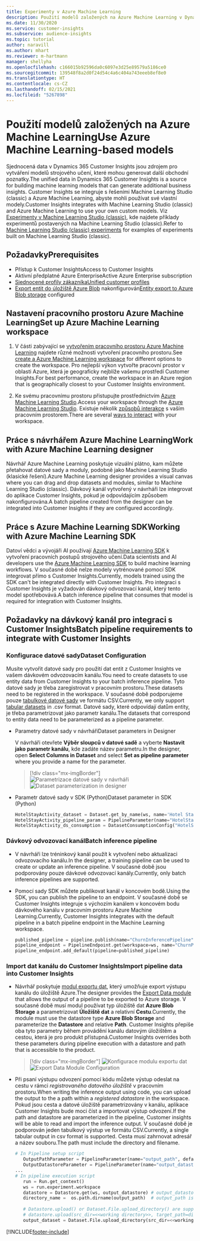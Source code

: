 ```yaml
---
title: Experimenty v Azure Machine Learning
description: Použití modelů založených na Azure Machine Learning v Dynamics 365 Customer Insights.
ms.date: 11/30/2020
ms.service: customer-insights
ms.subservice: audience-insights
ms.topic: tutorial
author: naravill
ms.author: mhart
ms.reviewer: m-hartmann
manager: shellyha
ms.openlocfilehash: c166015b92596da0c6097e3d25e89579a5186ce0
ms.sourcegitcommit: 139548f8a2d0f24d54c4a6c404a743eeeb8ef8e0
ms.translationtype: HT
ms.contentlocale: cs-CZ
ms.lasthandoff: 02/15/2021
ms.locfileid: "5267898"
---
```

# <a name="use-azure-machine-learning-based-models"></a><span data-ttu-id="0d8ab-103">Použití modelů založených na Azure Machine Learning</span><span class="sxs-lookup"><span data-stu-id="0d8ab-103">Use Azure Machine Learning-based models</span></span>

<span data-ttu-id="0d8ab-104">Sjednocená data v Dynamics 365 Customer Insights jsou zdrojem pro vytváření modelů strojového učení, které mohou generovat další obchodní poznatky.</span><span class="sxs-lookup"><span data-stu-id="0d8ab-104">The unified data in Dynamics 365 Customer Insights is a source for building machine learning models that can generate additional business insights.</span></span> <span data-ttu-id="0d8ab-105">Customer Insights se integruje s řešeními Machine Learning Studio (classic) a Azure Machine Learning, abyste mohli používat své vlastní modely.</span><span class="sxs-lookup"><span data-stu-id="0d8ab-105">Customer Insights integrates with Machine Learning Studio (classic) and Azure Machine Learning to use your own custom models.</span></span> <span data-ttu-id="0d8ab-106">Viz [Experimenty v Machine Learning Studio (classic)](machine-learning-studio-experiments.md), kde najdete příklady experimentů postavených na Machine Learning Studio (classic).</span><span class="sxs-lookup"><span data-stu-id="0d8ab-106">Refer to [Machine Learning Studio (classic) experiments](machine-learning-studio-experiments.md) for examples of experiments built on Machine Learning Studio (classic).</span></span> 

## <a name="prerequisites"></a><span data-ttu-id="0d8ab-107">Požadavky</span><span class="sxs-lookup"><span data-stu-id="0d8ab-107">Prerequisites</span></span>

- <span data-ttu-id="0d8ab-108">Přístup k Customer Insights</span><span class="sxs-lookup"><span data-stu-id="0d8ab-108">Access to Customer Insights</span></span>
- <span data-ttu-id="0d8ab-109">Aktivní předplatné Azure Enterprise</span><span class="sxs-lookup"><span data-stu-id="0d8ab-109">Active Azure Enterprise subscription</span></span>
- [<span data-ttu-id="0d8ab-110">Sjednocené profily zákazníka</span><span class="sxs-lookup"><span data-stu-id="0d8ab-110">Unified customer profiles</span></span>](data-unification.md)
- <span data-ttu-id="0d8ab-111">[Export entit do úložiště Azure Blob](export-azure-blob-storage.md) nakonfigurován</span><span class="sxs-lookup"><span data-stu-id="0d8ab-111">[Entity export to Azure Blob storage](export-azure-blob-storage.md) configured</span></span>

## <a name="set-up-azure-machine-learning-workspace"></a><span data-ttu-id="0d8ab-112">Nastavení pracovního prostoru Azure Machine Learning</span><span class="sxs-lookup"><span data-stu-id="0d8ab-112">Set up Azure Machine Learning workspace</span></span>

1. <span data-ttu-id="0d8ab-113">V části zabývající se [vytvořením pracovního prostoru Azure Machine Learning](https://docs.microsoft.com/azure/machine-learning/concept-workspace#-create-a-workspace) najdete různé možnosti vytvoření pracovního prostoru.</span><span class="sxs-lookup"><span data-stu-id="0d8ab-113">See [create a Azure Machine Learning workspace](https://docs.microsoft.com/azure/machine-learning/concept-workspace#-create-a-workspace) for different options to create the workspace.</span></span> <span data-ttu-id="0d8ab-114">Pro nejlepší výkon vytvořte pracovní prostor v oblasti Azure, která je geograficky nejblíže vašemu prostředí Customer Insights.</span><span class="sxs-lookup"><span data-stu-id="0d8ab-114">For best performance, create the workspace in an Azure region that is geographically closest to your Customer Insights environment.</span></span>

1. <span data-ttu-id="0d8ab-115">Ke svému pracovnímu prostoru přistupujte prostřednictvím [Azure Machine Learning Studio](https://ml.azure.com/).</span><span class="sxs-lookup"><span data-stu-id="0d8ab-115">Access your workspace through the [Azure Machine Learning Studio](https://ml.azure.com/).</span></span> <span data-ttu-id="0d8ab-116">Existuje několik [způsobů interakce](https://docs.microsoft.com/azure/machine-learning/concept-workspace#tools-for-workspace-interaction) s vaším pracovním prostorem.</span><span class="sxs-lookup"><span data-stu-id="0d8ab-116">There are several [ways to interact](https://docs.microsoft.com/azure/machine-learning/concept-workspace#tools-for-workspace-interaction) with your workspace.</span></span>

## <a name="work-with-azure-machine-learning-designer"></a><span data-ttu-id="0d8ab-117">Práce s návrhářem Azure Machine Learning</span><span class="sxs-lookup"><span data-stu-id="0d8ab-117">Work with Azure Machine Learning designer</span></span>

<span data-ttu-id="0d8ab-118">Návrhář Azure Machine Learning poskytuje vizuální plátno, kam můžete přetahovat datové sady a moduly, podobně jako Machine Learning Studio (klasické řešení).</span><span class="sxs-lookup"><span data-stu-id="0d8ab-118">Azure Machine Learning designer provides a visual canvas where you can drag and drop datasets and modules, similar to Machine Learning Studio (classic).</span></span> <span data-ttu-id="0d8ab-119">Dávkový kanál vytvořený v návrháři lze integrovat do aplikace Customer Insights, pokud je odpovídajícím způsobem nakonfigurována.</span><span class="sxs-lookup"><span data-stu-id="0d8ab-119">A batch pipeline created from the designer can be integrated into Customer Insights if they are configured accordingly.</span></span> 
   
## <a name="working-with-azure-machine-learning-sdk"></a><span data-ttu-id="0d8ab-120">Práce s Azure Machine Learning SDK</span><span class="sxs-lookup"><span data-stu-id="0d8ab-120">Working with Azure Machine Learning SDK</span></span>

<span data-ttu-id="0d8ab-121">Datoví vědci a vývojáři AI používají [Azure Machine Learning SDK](https://docs.microsoft.com/python/api/overview/azure/ml/?view=azure-ml-py&preserve-view=true) k vytvoření pracovních postupů strojového učení.</span><span class="sxs-lookup"><span data-stu-id="0d8ab-121">Data scientists and AI developers use the [Azure Machine Learning SDK](https://docs.microsoft.com/python/api/overview/azure/ml/?view=azure-ml-py&preserve-view=true) to build machine learning workflows.</span></span> <span data-ttu-id="0d8ab-122">V současné době nelze modely vytrénované pomocí SDK integrovat přímo s Customer Insights.</span><span class="sxs-lookup"><span data-stu-id="0d8ab-122">Currently, models trained using the SDK can't be integrated directly with Customer Insights.</span></span> <span data-ttu-id="0d8ab-123">Pro integraci s Customer Insights je vyžadován dávkový odvozovací kanál, který tento model spotřebovává.</span><span class="sxs-lookup"><span data-stu-id="0d8ab-123">A batch inference pipeline that consumes that model is required for integration with Customer Insights.</span></span>

## <a name="batch-pipeline-requirements-to-integrate-with-customer-insights"></a><span data-ttu-id="0d8ab-124">Požadavky na dávkový kanál pro integraci s Customer Insights</span><span class="sxs-lookup"><span data-stu-id="0d8ab-124">Batch pipeline requirements to integrate with Customer Insights</span></span>

### <a name="dataset-configuration"></a><span data-ttu-id="0d8ab-125">Konfigurace datové sady</span><span class="sxs-lookup"><span data-stu-id="0d8ab-125">Dataset Configuration</span></span>

<span data-ttu-id="0d8ab-126">Musíte vytvořit datové sady pro použití dat entit z Customer Insights ve vašem dávkovém odvozovacím kanálu.</span><span class="sxs-lookup"><span data-stu-id="0d8ab-126">You need to create datasets to use entity data from Customer Insights to your batch inference pipeline.</span></span> <span data-ttu-id="0d8ab-127">Tyto datové sady je třeba zaregistrovat v pracovním prostoru.</span><span class="sxs-lookup"><span data-stu-id="0d8ab-127">These datasets need to be registered in the workspace.</span></span> <span data-ttu-id="0d8ab-128">V současné době podporujeme pouze [tabulkové datové sady](https://docs.microsoft.com/azure/machine-learning/how-to-create-register-datasets#tabulardataset) ve formátu CSV.</span><span class="sxs-lookup"><span data-stu-id="0d8ab-128">Currently, we only support [tabular datasets](https://docs.microsoft.com/azure/machine-learning/how-to-create-register-datasets#tabulardataset) in .csv format.</span></span> <span data-ttu-id="0d8ab-129">Datové sady, které odpovídají datům entity, je třeba parametrizovat jako parametr kanálu.</span><span class="sxs-lookup"><span data-stu-id="0d8ab-129">The datasets that correspond to entity data need to be parameterized as a pipeline parameter.</span></span>
   
* <span data-ttu-id="0d8ab-130">Parametry datové sady v návrháři</span><span class="sxs-lookup"><span data-stu-id="0d8ab-130">Dataset parameters in Designer</span></span>
   
     <span data-ttu-id="0d8ab-131">V návrháři otevřete **Výběr sloupců v datové sadě** a vyberte **Nastavit jako parametr kanálu**, kde zadáte název parametru.</span><span class="sxs-lookup"><span data-stu-id="0d8ab-131">In the designer, open **Select Columns in Dataset** and select **Set as pipeline parameter** where you provide a name for the parameter.</span></span>

     > [!div class="mx-imgBorder"]
     > <span data-ttu-id="0d8ab-132">![Parametrizace datové sady v návrháři](media/intelligence-designer-dataset-parameters.png "Parametrizace datové sady v návrháři")</span><span class="sxs-lookup"><span data-stu-id="0d8ab-132">![Dataset parameterization in designer](media/intelligence-designer-dataset-parameters.png "Dataset parameterization in designer")</span></span>
   
* <span data-ttu-id="0d8ab-133">Parametr datové sady v SDK (Python)</span><span class="sxs-lookup"><span data-stu-id="0d8ab-133">Dataset parameter in SDK (Python)</span></span>
   
   ```python
   HotelStayActivity_dataset = Dataset.get_by_name(ws, name='Hotel Stay Activity Data')
   HotelStayActivity_pipeline_param = PipelineParameter(name="HotelStayActivity_pipeline_param", default_value=HotelStayActivity_dataset)
   HotelStayActivity_ds_consumption = DatasetConsumptionConfig("HotelStayActivity_dataset", HotelStayActivity_pipeline_param)
   ```

### <a name="batch-inference-pipeline"></a><span data-ttu-id="0d8ab-134">Dávkový odvozovací kanál</span><span class="sxs-lookup"><span data-stu-id="0d8ab-134">Batch inference pipeline</span></span>
  
* <span data-ttu-id="0d8ab-135">V návrháři lze tréninkový kanál použít k vytvoření nebo aktualizaci odvozovacího kanálu.</span><span class="sxs-lookup"><span data-stu-id="0d8ab-135">In the designer, a training pipeline can be used to create or update an inference pipeline.</span></span> <span data-ttu-id="0d8ab-136">V současné době jsou podporovány pouze dávkové odvozovací kanály.</span><span class="sxs-lookup"><span data-stu-id="0d8ab-136">Currently, only batch inference pipelines are supported.</span></span>

* <span data-ttu-id="0d8ab-137">Pomocí sady SDK můžete publikovat kanál v koncovém bodě.</span><span class="sxs-lookup"><span data-stu-id="0d8ab-137">Using the SDK, you can publish the pipeline to an endpoint.</span></span> <span data-ttu-id="0d8ab-138">V současné době se Customer Insights integruje s výchozím kanálem v koncovém bodu dávkového kanálu v pracovním prostoru Azure Machine Learning.</span><span class="sxs-lookup"><span data-stu-id="0d8ab-138">Currently, Customer Insights integrates with the default pipeline in a batch pipeline endpoint in the Machine Learning workspace.</span></span>
   
   ```python
   published_pipeline = pipeline.publish(name="ChurnInferencePipeline", description="Published Churn Inference pipeline")
   pipeline_endpoint = PipelineEndpoint.get(workspace=ws, name="ChurnPipelineEndpoint") 
   pipeline_endpoint.add_default(pipeline=published_pipeline)
   ```

### <a name="import-pipeline-data-into-customer-insights"></a><span data-ttu-id="0d8ab-139">Import dat kanálu do Customer Insights</span><span class="sxs-lookup"><span data-stu-id="0d8ab-139">Import pipeline data into Customer Insights</span></span>

* <span data-ttu-id="0d8ab-140">Návrhář poskytuje [modul exportu dat](https://docs.microsoft.com/azure/machine-learning/algorithm-module-reference/export-data), který umožňuje export výstupu kanálu do úložiště Azure.</span><span class="sxs-lookup"><span data-stu-id="0d8ab-140">The designer provides the [Export Data module](https://docs.microsoft.com/azure/machine-learning/algorithm-module-reference/export-data) that allows the output of a pipeline to be exported to Azure storage.</span></span> <span data-ttu-id="0d8ab-141">V současné době musí modul používat typ úložiště dat **Azure Blob Storage** a parametrizovat **Úložiště dat** a relativní **Cestu**.</span><span class="sxs-lookup"><span data-stu-id="0d8ab-141">Currently, the module must use the datastore type **Azure Blob Storage** and parameterize the **Datastore** and relative **Path**.</span></span> <span data-ttu-id="0d8ab-142">Customer Insights přepíše oba tyto parametry během provádění kanálu datovým úložištěm a cestou, která je pro produkt přístupná.</span><span class="sxs-lookup"><span data-stu-id="0d8ab-142">Customer Insights overrides both these parameters during pipeline execution with a datastore and path that is accessible to the product.</span></span>
   > [!div class="mx-imgBorder"]
   > <span data-ttu-id="0d8ab-143">![Konfigurace modulu exportu dat](media/intelligence-designer-importdata.png "Konfigurace modulu exportu dat")</span><span class="sxs-lookup"><span data-stu-id="0d8ab-143">![Export Data Module Configuration](media/intelligence-designer-importdata.png "Export Data Module Configuration")</span></span>
   
* <span data-ttu-id="0d8ab-144">Při psaní výstupu odvození pomocí kódu můžete výstup odeslat na cestu v rámci *registrovaného datového úložiště* v pracovním prostoru.</span><span class="sxs-lookup"><span data-stu-id="0d8ab-144">When writing the inference output using code, you can upload the output to the a path within a *registered datastore* in the workspace.</span></span> <span data-ttu-id="0d8ab-145">Pokud jsou cesta a datové úložiště parametrizovány v kanálu, aplikace Customer Insights bude moci číst a importovat výstup odvození.</span><span class="sxs-lookup"><span data-stu-id="0d8ab-145">If the path and datastore are parameterized in the pipeline, Customer insights will be able to read and import the inference output.</span></span> <span data-ttu-id="0d8ab-146">V současné době je podporován jeden tabulkový výstup ve formátu CSV.</span><span class="sxs-lookup"><span data-stu-id="0d8ab-146">Currently, a single tabular output in csv format is supported.</span></span> <span data-ttu-id="0d8ab-147">Cesta musí zahrnovat adresář a název souboru.</span><span class="sxs-lookup"><span data-stu-id="0d8ab-147">The path must include the directory and filename.</span></span>

   ```python
   # In Pipeline setup script
      OutputPathParameter = PipelineParameter(name="output_path", default_value="HotelChurnOutput/HotelChurnOutput.csv")
      OutputDatastoreParameter = PipelineParameter(name="output_datastore", default_value="workspaceblobstore")
   ...
   # In pipeline execution script
      run = Run.get_context()
      ws = run.experiment.workspace
      datastore = Datastore.get(ws, output_datastore) # output_datastore is parameterized
      directory_name =  os.path.dirname(output_path)  # output_path is parameterized.
      
      # Datastore.upload() or Dataset.File.upload_directory() are supported methods to uplaod the data
      # datastore.upload(src_dir=<<working directory>>, target_path=directory_name, overwrite=False, show_progress=True)
      output_dataset = Dataset.File.upload_directory(src_dir=<<working directory>>, target = (datastore, directory_name)) # Remove trailing "/" from directory_name
   ```


[!INCLUDE[footer-include](../includes/footer-banner.md)]